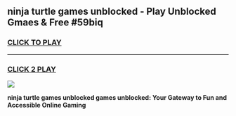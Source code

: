 
## ninja turtle games unblocked - Play Unblocked Gmaes & Free #59biq
<h3>
<a href="https://news.freeplayer.one?title=ninja_turtle_games_unblocked&ref=03M">CLICK TO PLAY</a></h3>
<hr>

<h3>
<a href="https://news.freeplayer.one?title=ninja_turtle_games_unblocked&ref=03M">CLICK 2 PLAY</a>
  
</h3>

<a href="https://news.freeplayer.one?title=ninja_turtle_games_unblocked&ref=03M"><img src="https://clearcache.store/games.png"></a>


**ninja turtle games unblocked games unblocked: Your Gateway to Fun and Accessible Online Gaming**
